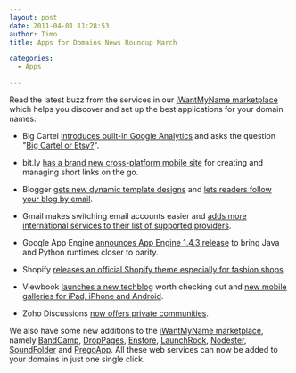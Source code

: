 ```yaml
---
layout: post
date: 2011-04-01 11:28:53
author: Timo
title: Apps for Domains News Roundup March

categories:
  - Apps

---
```


Read the latest buzz from the services in our [iWantMyName marketplace](https://iwantmyname.com/services) which helps you discover and set up the best applications for your domain names:

- Big Cartel [introduces built-in Google Analytics](http://blog.bigcartel.com/post/3766874881/introducing-built-in-google-analytics-) and asks the question "[Big Cartel or Etsy?](http://blog.bigcartel.com/post/4031257240/big-cartel-or-etsy)".

- bit.ly [has a brand new cross-platform mobile site](http://blog.bit.ly/post/3941676281/bitlys-got-a-brand-new-mobile-site) for creating and managing short links on the go.

- Blogger [gets new dynamic template designs](http://googleblog.blogspot.com/view/flipcard/615498262112296100/2011/03/fresh-new-perspectives-for-your-blog.html) and [lets readers follow your blog by email](http://buzz.blogger.com/2011/03/engage-your-audience-with-follow-by.html).

- Gmail makes switching email accounts easier and [adds more international services to their list of supported providers](http://gmailblog.blogspot.com/2011/03/switch-to-gmail.html).

- Google App Engine [announces App Engine 1.4.3 release](http://googleappengine.blogspot.com/2011/03/announcing-app-engine-143-release_30.html) to bring Java and Python runtimes closer to parity.

- Shopify [releases an official Shopify theme especially for fashion shops](http://blog.shopify.com/2011/3/21/official-shopify-theme-released-with-fashion-shops-in-mind).

- Viewbook [launches a new techblog](http://www.viewbook.com/weblog/2011/03/16/launched-viewbook-techblog) worth checking out and [new mobile galleries for iPad, iPhone and Android](http://www.viewbook.com/weblog/2011/03/17/new-mobile-galleries-for-ipad-iphone-and-android).

- Zoho Discussions [now offers private communities](http://blogs.zoho.com/general/introducing-private-communities-in-zoho-discussions).

We also have some new additions to the [iWantMyName marketplace](https://iwantmyname.com/services), namely [BandCamp](https://iwantmyname.com/services/music/buy-custom-domain-bandcamp), [DropPages](https://iwantmyname.com/services/website-builder/droppages-dropbox-custom-domain-hosting), [Enstore](https://iwantmyname.com/services/ecommerce-hosting/enstore-custom-domain-mapping), [LaunchRock](https://iwantmyname.com/services/website-builder/viral-landing-page-launchrock), [Nodester](https://iwantmyname.com/services/developer/nodester-custom-domain), [SoundFolder](https://iwantmyname.com/services/music/soundfolder-band-websites) and [PregoApp](https://iwantmyname.com/services/website-builder/launch-page-pregoapp). All these web services can now be added to your domains in just one single click.

